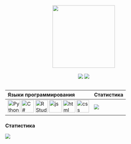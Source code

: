 <div id="header" align="center">
    <h1>
      <img src="https://i.ibb.co/NzfrZMb/sticker.png" width="200"/>
    </h1>
</div>

<div id="socials" align="center">
  <table=0>
    <tr>
      <td>
        <a href="https://vk.com/jessy_heartwest"><img src="https://img.shields.io/badge/VK-A52F1E?style=for-the-badge&logo=VK&logoColor=white"/></a>
      </td>
      <td>
        <a href="https://t.me/jur_yuliya"><img src="https://img.shields.io/badge/Telegram-A52F1E?style=for-the-badge&logo=telegram&logoColor=white"/></a>
      </td>
  </tr>
  </table>
</div>

<br>

| Языки программирования | Статистика |
| :--- | :--- |
| <img src="https://cdn.jsdelivr.net/gh/devicons/devicon/icons/python/python-original.svg" title="Python" width="40" height="40"/> <img src="https://cdn.jsdelivr.net/gh/devicons/devicon/icons/csharp/csharp-original.svg" title="С#" width="40" height="40"/> <img src="https://cdn.jsdelivr.net/gh/devicons/devicon/icons/rstudio/rstudio-original.svg" title="RStudio" width="40" height="40"/> <img src="https://cdn.jsdelivr.net/gh/devicons/devicon/icons/javascript/javascript-original.svg" title="js" width="40" height="40"/> <img src="https://cdn.jsdelivr.net/gh/devicons/devicon/icons/html5/html5-original.svg" title="html" width="40" height="40"/> <img src="https://cdn.jsdelivr.net/gh/devicons/devicon/icons/css3/css3-original.svg" title="css" width="40" height="40"/> | <a href="https://github.com/MoonFlower18/github-readme-stats"><img src="https://github-readme-stats.vercel.app/api/top-langs/?username=MoonFlower18&layout=compact&theme=transparent&locale=ru&hide_border=true&card_width=383px&hide_title=true"></a> |



<!-- ### Инструменты и среды разработки

<img src="https://cdn.jsdelivr.net/gh/devicons/devicon/icons/git/git-plain.svg" title="git" width="40" height="40"/>&nbsp;
<img src="https://cdn.jsdelivr.net/gh/devicons/devicon/icons/bash/bash-original.svg" title="Bash" width="40" height="40"/>&nbsp;
<img src="https://cdn.jsdelivr.net/gh/devicons/devicon/icons/pycharm/pycharm-original.svg" title="Pycharm" width="40" height="40"/>&nbsp;
<img src="https://cdn.jsdelivr.net/gh/devicons/devicon/icons/vscode/vscode-original.svg" title="VScode" width="40" height="40"/>&nbsp;
<img src="https://cdn.jsdelivr.net/gh/devicons/devicon/icons/visualstudio/visualstudio-original.svg" title="VisualStudio" width="40" height="40"/>&nbsp;
<img src="https://cdn.jsdelivr.net/gh/devicons/devicon/icons/androidstudio/androidstudio-original.svg" title="AndroidStudio" width="40" height="40"/>&nbsp;

### Операционные системы и дистрибутивы

<img src="https://cdn.jsdelivr.net/gh/devicons/devicon/icons/windows8/windows8-original.svg" title="Windows" width="40" height="40"/>&nbsp;
<img src="https://cdn.jsdelivr.net/gh/devicons/devicon/icons/kalilinux/kalilinux-original.svg" title="KaliLinux" width="40" height="40"/>&nbsp;
<img src="https://cdn.jsdelivr.net/gh/devicons/devicon/icons/ubuntu/ubuntu-original.svg" title="Ubuntu" width="40" height="40"/>&nbsp;
<img src="https://cdn.jsdelivr.net/gh/devicons/devicon/icons/debian/debian-original.svg" title="Debian" width="40" height="40"/>&nbsp; -->


### Статистика

<div id="stat" align="left">
    <img src="https://github-profile-summary-cards.vercel.app/api/cards/profile-details?username=MoonFlower18&theme=github_dark"/>
</div>
